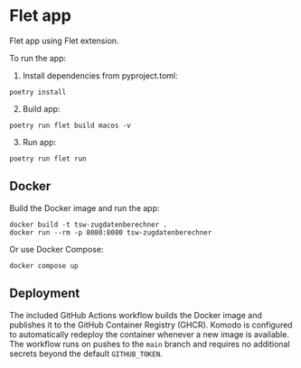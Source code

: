 # Flet app

Flet app using Flet extension.

To run the app:

1. Install dependencies from pyproject.toml:

```
poetry install
```

2. Build app:

```
poetry run flet build macos -v
```

3. Run app:

```
poetry run flet run
```

## Docker

Build the Docker image and run the app:

```
docker build -t tsw-zugdatenberechner .
docker run --rm -p 8080:8080 tsw-zugdatenberechner
```

Or use Docker Compose:

```
docker compose up
```


## Deployment

The included GitHub Actions workflow builds the Docker image and publishes it to
the GitHub Container Registry (GHCR). Komodo is configured to automatically
redeploy the container whenever a new image is available. The workflow runs on
pushes to the `main` branch and requires no additional secrets beyond the
default `GITHUB_TOKEN`.

